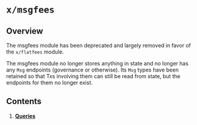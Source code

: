 # `x/msgfees`

## Overview

The msgfees module has been deprecated and largely removed in favor of the `x/flatfees` module.

The msgfees module no longer stores anything in state and no longer has any `Msg` endpoints (governance or otherwise).
Its `Msg` types have been retained so that Txs involving them can still be read from state, but the endpoints for them no longer exist.

## Contents

1. **[Queries](04_queries.md)**

